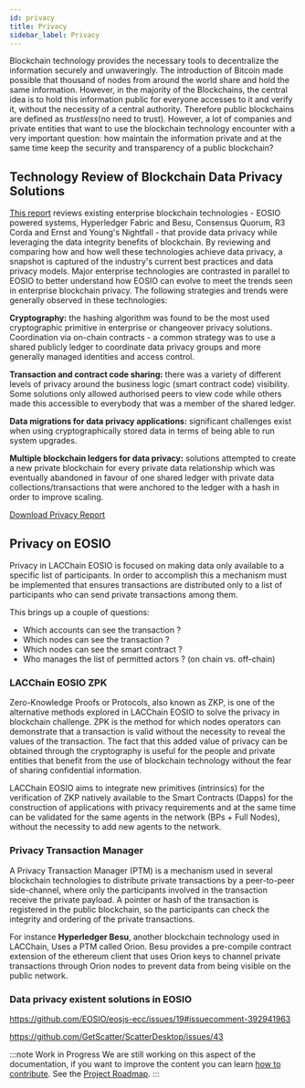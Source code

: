 ```yaml
---
id: privacy
title: Privacy
sidebar_label: Privacy
---
```


Blockchain technology provides the necessary tools to decentralize the information securely and unwaveringly. The introduction of Bitcoin made possible that thousand of nodes from around the world share and hold the same information. However, in the majority of the Blockchains, the central idea is to hold this information public for everyone accesses to it and verify it, without the necessity of a central authority. Therefore public blockchains are defined as *trustless*(no need to trust). However, a lot of companies and private entities that want to use the blockchain technology encounter with a very important question: how maintain the information private and at the same time keep the security and transparency of a public blockchain?

## Technology Review of Blockchain Data Privacy Solutions
[This report](https://arxiv.org/pdf/2105.01316) reviews existing enterprise blockchain technologies - EOSIO powered systems, Hyperledger Fabric and Besu, Consensus Quorum, R3 Corda and Ernst and Young's Nightfall - that provide data privacy while leveraging the data integrity benefits of blockchain. By reviewing and comparing how and how well these technologies achieve data privacy, a snapshot is captured of the industry's current best practices and data privacy models. Major enterprise technologies are contrasted in parallel to EOSIO to better understand how EOSIO can evolve to meet the trends seen in enterprise blockchain privacy. The following strategies and trends were generally observed in these technologies:

**Cryptography:** the hashing algorithm was found to be the most used cryptographic primitive in enterprise or changeover privacy solutions. Coordination via on-chain contracts - a common strategy was to use a shared publicly ledger to coordinate data privacy groups and more generally managed identities and access control.

**Transaction and contract code sharing:** there was a variety of different levels of privacy around the business logic (smart contract code) visibility. Some solutions only allowed authorised peers to view code while others made this accessible to everybody that was a member of the shared ledger.

**Data migrations for data privacy applications:** significant challenges exist when using cryptographically stored data in terms of being able to run system upgrades.

**Multiple blockchain ledgers for data privacy:** solutions attempted to create a new private blockchain for every private data relationship which was eventually abandoned in favour of one shared ledger with private data collections/transactions that were anchored to the ledger with a hash in order to improve scaling.

[Download Privacy Report](https://arxiv.org/pdf/2105.01316)

## Privacy on EOSIO

Privacy in LACChain EOSIO is focused on making data only available to a specific list of participants. In order to accomplish this a mechanism must be implemented that ensures transactions are distributed only to a list of participants who can send private transactions among them.

This brings up a couple of questions:

- Which accounts can see the transaction ?
- Which nodes can see the transaction ?
- Which nodes can see the smart contract ? 
- Who manages the list of permitted actors ? (on chain vs. off-chain)

### LACChain EOSIO ZPK

Zero-Knowledge Proofs or Protocols, also known as ZKP, is one of the alternative methods explored in LACChain EOSIO to solve the privacy in blockchain challenge. ZPK is the method for which nodes operators can demonstrate that a transaction is valid without the necessity to reveal the values of the transaction. The fact that this added value of privacy can be obtained through the cryptography is useful for the people and private entities that benefit from the use of blockchain technology without the fear of sharing confidential information.

LACChain EOSIO aims to integrate new primitives (intrinsics) for the verification of ZKP natively available to the Smart Contracts (Dapps) for the construction of applications with privacy requirements and at the same time can be validated for the same agents in the network (BPs + Full Nodes), without the necessity to add new agents to the network.

### Privacy Transaction Manager

A Privacy Transaction Manager (PTM) is a mechanism used in several blockchain technologies to distribute private transactions by a peer-to-peer side-channel, where only the participants involved in the transaction receive the private payload. A pointer or hash of the transaction is registered in the public blockchain, so the participants can check the integrity and ordering of the private transactions. 

For instance **Hyperledger Besu**, another blockchain technology used in LACChain, Uses a PTM called Orion. Besu provides a pre-compile contract extension of the ethereum client that uses Orion keys to channel private transactions through Orion nodes to prevent data from being visible on the public network.

### Data privacy existent solutions in EOSIO
https://github.com/EOSIO/eosjs-ecc/issues/19#issuecomment-392941963

https://github.com/GetScatter/ScatterDesktop/issues/43

:::note Work in Progress
We are still working on this aspect of the documentation, if you want to improve the content you can learn [how to contribute](../guides/contribute). See the [Project Roadmap](./roadmap).
:::